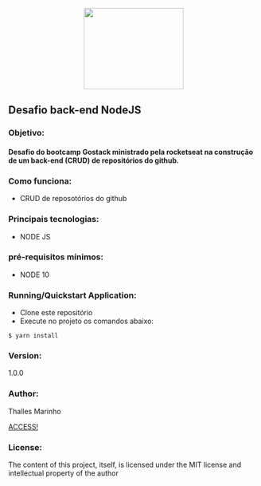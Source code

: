 <p align="center">
  <img width="200" height="163" src="https://camo.githubusercontent.com/8c13dc2618dbd7f76d1d574350b98fdee1335ce5/68747470733a2f2f726f636b6574736561742d63646e2e73332d73612d656173742d312e616d617a6f6e6177732e636f6d2f626f6f7463616d702d6865616465722e706e67">
</p>
<h2 class="code-line" data-line-start=0 data-line-end=1 ><a id="Task_Manager_System_0"></a>Desafio back-end NodeJS</h2>
<h3 class="code-line" data-line-start=2 data-line-end=3 ><a id="Objective_2"></a>Objetivo:</h3>
<h4 class="code-line" data-line-start=3 data-line-end=4 ><a id="This_application_was_developed_in_order_to_be_able_to_manage_Tasks_being_able_to_register_edit_disable_and_list_various_tasks_3"></a>Desafio do bootcamp Gostack ministrado 
pela rocketseat na construção de um back-end (CRUD) de repositórios do github.</h4>
<h3 class="code-line" data-line-start=5 data-line-end=6 ><a id="Main_Technologies_5"></a>Como funciona:</h3>
<ul>
<li class="has-line-data" data-line-start="6" data-line-end="7">CRUD de reposotórios do github</li>
</ul>
<h3 class="code-line" data-line-start=5 data-line-end=6 ><a id="Main_Technologies_5"></a>Principais tecnologias:</h3>
<ul>
<li class="has-line-data" data-line-start="6" data-line-end="7">NODE JS</li>
</ul>
<h3 class="code-line" data-line-start=10 data-line-end=11 ><a id="Minimum_prerequisites_10"></a>pré-requisitos mínimos:</h3>
<ul>
<li class="has-line-data" data-line-start="11" data-line-end="12">NODE 10</li>
</ul>
<h3 class="code-line" data-line-start=12 data-line-end=13 ><a id="Running_Application_12"></a>Running/Quickstart Application:</h3>
<ul>
<li class="has-line-data" data-line-start="13" data-line-end="14">Clone este repositório</li>
<li class="has-line-data" data-line-start="14" data-line-end="15">Execute no projeto os comandos abaixo:</li>
</ul>
<pre><code class="has-line-data" data-line-start="16" data-line-end="19" class="language-sh">$ yarn install
</code></pre>


<h3 class="code-line" data-line-start=64 data-line-end=65 ><a id="Version_64"></a>Version:</h3>
<p class="has-line-data" data-line-start="65" data-line-end="66">1.0.0</p>
<h3 class="code-line" data-line-start=66 data-line-end=67 ><a id="Author_66"></a>Author:</h3>
<p class="has-line-data" data-line-start="67" data-line-end="69">Thalles Marinho<br></p>
<p><a href="https://www.linkedin.com/in/thalles-taywan-ramos-marinho-09571a49/">ACCESS!</a></p>

<h3 class="code-line" data-line-start=70 data-line-end=71 ><a id="License_70"></a>License:</h3>
<p class="has-line-data" data-line-start="71" data-line-end="72">The content of this project, itself, is licensed under the MIT license and intellectual property of the author</p>
